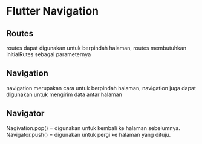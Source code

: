 # Flutter Navigation

## Routes

routes dapat digunakan untuk berpindah halaman, routes membutuhkan initialRutes sebagai parameternya

## Navigation

navigation merupakan cara untuk berpindah halaman, navigation juga dapat digunakan untuk mengirim
data antar halaman

## Navigator

Nagivation.pop() = digunakan untuk kembali ke halaman sebelumnya. 
Navigator.push() = digunakan untuk
pergi ke halaman yang dituju.
